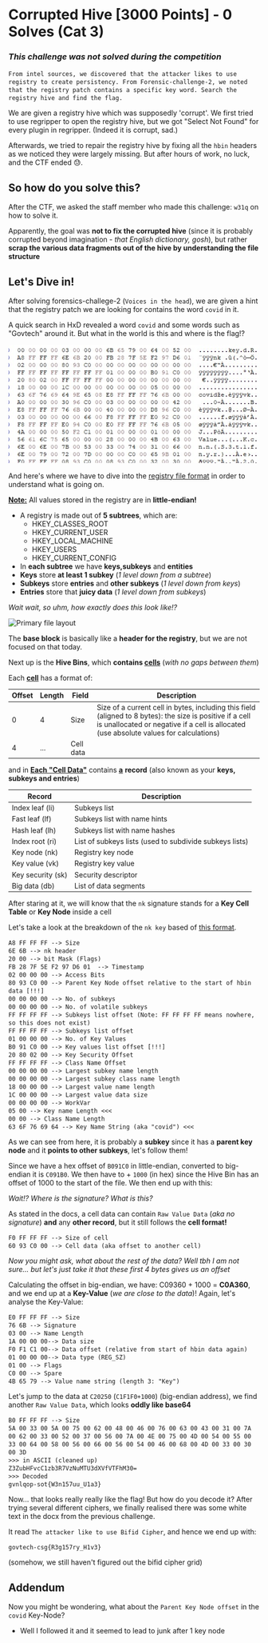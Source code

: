 # Corrupted Hive [3000 Points]  - 0 Solves (Cat 3)

### *This challenge was not solved during the competition*

```
From intel sources, we discovered that the attacker likes to use registry to create persistency. From Forensic-challenge-2, we noted that the registry patch contains a specific key word. Search the registry hive and find the flag.
```

We are given a registry hive which was supposedly 'corrupt'.
We first tried to use regripper to open the registry hive, but we got "Select Not Found" for every plugin in regripper. (Indeed it is corrupt, sad.)

Afterwards, we tried to repair the registry hive by fixing all the `hbin` headers as we noticed they were largely missing. But after hours of work, no luck, and the CTF ended :sweat:.

## So how do you solve this?

After the CTF, we asked the staff member who made this challenge: `w31q` on how to solve it.

Apparently, the goal was **not to fix the corrupted hive** (since it is probably corrupted beyond imagination - *that English dictionary, gosh*), but rather **scrap the various data fragments out of the hive by understanding the file structure**

## Let's Dive in!

After solving forensics-challege-2 (`Voices in the head`), we are given a hint that the registry patch we are looking for contains the word `covid` in it.

A quick search in HxD revealed a word `covid` and some words such as "Govtech" around it. But what in the world is this and where is the flag!?

![1.jpg](1.jpg)

And here's where we have to dive into the [registry file format](https://github.com/msuhanov/regf/blob/master/Windows%20registry%20file%20format%20specification.md#key-node) in order to understand what is going on. 

**<u>Note:</u>** All values stored in the registry are in **little-endian!**

- A registry is made out of **5 subtrees**, which are:
  - HKEY_CLASSES_ROOT
  - HKEY_CURRENT_USER
  - HKEY_LOCAL_MACHINE
  - HKEY_USERS
  - HKEY_CURRENT_CONFIG
- In **each subtree** we have **keys,subkeys** and **entities**
- **Keys** store **at least 1 subkey** (*1 level down from a subtree*)
- **Subkeys** store **entries** and **other subkeys** (*1 level down from keys*)
- **Entries** store that **juicy data** (*1 level down from subkeys*)

*Wait wait, so uhm, how exactly does this look like!?*

![Primary file layout](https://raw.githubusercontent.com/msuhanov/regf/master/images/primary.png)

The **base block** is basically like a **header for the registry**, but we are not focused on that today.

Next up is the **Hive Bins**, which **contains <u>cells</u>** (*with no gaps between them*)

Each **<u>cell</u>** has a format of:

| Offset | Length | Field     | Description                                                  |
| ------ | ------ | --------- | ------------------------------------------------------------ |
| 0      | 4      | Size      | Size of a current cell in bytes, including this field (aligned to 8 bytes): the size is positive if a cell is unallocated or negative if a cell is allocated (use absolute values for calculations) |
| 4      | ...    | Cell data |                                                              |

and in **<u>Each "Cell Data"</u>** contains **<u>a</u>** **record** (also known as your **keys, subkeys and entries**)

| Record            | Description                                             |
| ----------------- | ------------------------------------------------------- |
| Index leaf (li)   | Subkeys list                                            |
| Fast leaf (lf)    | Subkeys list with name hints                            |
| Hash leaf (lh)    | Subkeys list with name hashes                           |
| Index root (ri)   | List of subkeys lists (used to subdivide subkeys lists) |
| Key node (nk)     | Registry key node                                       |
| Key value (vk)    | Registry key value                                      |
| Key security (sk) | Security descriptor                                     |
| Big data (db)     | List of data segments                                   |

After staring at it, we will know that the `nk` signature stands for a **Key Cell Table** or **Key Node** inside a cell

Let's take a look at the breakdown of the `nk key` based of [this format](https://github.com/msuhanov/regf/blob/master/Windows%20registry%20file%20format%20specification.md#key-node).

```
A8 FF FF FF --> Size
6E 6B --> nk header
20 00 --> bit Mask (Flags)
FB 28 7F 5E F2 97 D6 01  --> Timestamp
02 00 00 00 --> Access Bits
80 93 C0 00 --> Parent Key Node offset relative to the start of hbin data [!!!]
00 00 00 00 --> No. of subkeys
00 00 00 00 --> No. of volatile subkeys
FF FF FF FF --> Subkeys list offset (Note: FF FF FF FF means nowhere, so this does not exist)
FF FF FF FF --> Subkeys list offset
01 00 00 00 --> No. of Key Values
B0 91 C0 00 --> Key values list offset [!!!]
20 80 02 00 --> Key Security Offset
FF FF FF FF --> Class Name Offset
00 00 00 00 --> Largest subkey name length
00 00 00 00 --> Largest subkey class name length
18 00 00 00 --> Largest value name length
1C 00 00 00 --> Largest value data size
00 00 00 00 --> WorkVar
05 00 --> Key name Length <<<
00 00 --> Class Name Length
63 6F 76 69 64 --> Key Name String (aka "covid") <<<
```

As we can see from here, it is probably a **subkey** since it has a **parent key node** and it **points to other subkeys**, let's follow them! 

Since we have a hex offset of `B091C0` in little-endian, converted to big-endian it is `C091B0`. We then have to + `1000` (in hex) since the Hive Bin has an offset of 1000 to the start of the file. We then end up with this:

*Wait!? Where is the signature? What is this?*

As stated in the docs, a cell data can contain `Raw Value Data` (*aka no signature*) **and** any **other record**, but it still follows the **cell format!**

```
F0 FF FF FF --> Size of cell
60 93 C0 00 --> Cell data (aka offset to another cell)
```

*Now you might ask, what about the rest of the data? Well tbh I am not sure... but let's just take it that these first 4 bytes gives us an offset*



Calculating the offset in big-endian, we have: C09360 + 1000 = **C0A360**, and we end up at a **Key-Value** (*we are close to the data*)! Again, let's analyse the Key-Value:

```
E0 FF FF FF --> Size
76 6B --> Signature
03 00 --> Name Length
1A 00 00 00--> Data size
F0 F1 C1 00--> Data offset (relative from start of hbin data again)
01 00 00 00--> Data type (REG_SZ)
01 00 --> Flags
C0 00 --> Spare
4B 65 79 --> Value name string (length 3: "Key")
```

Let's jump to the data at `C20250` (`C1F1F0+1000`) (big-endian address), we find another `Raw Value Data`, which looks **oddly like base64**

```
B0 FF FF FF --> Size
5A 00 33 00 5A 00 75 00 62 00 48 00 46 00 76 00 63 00 43 00 31 00 7A 00 62 00 33 00 52 00 37 00 56 00 7A 00 4E 00 75 00 4D 00 54 00 55 00 33 00 64 00 58 00 56 00 66 00 56 00 54 00 46 00 68 00 4D 00 33 00 30 00 3D
>>> in ASCII (cleaned up)
Z3ZubHFvcC1zb3R7VzNuMTU3dXVfVTFhM30=
>>> Decoded
gvnlqop-sot{W3n157uu_U1a3}
```

Now... that looks really really like the flag! But how do you decode it? After trying several different ciphers, we finally realised there was some white text in the docx from the previous challenge.

It read `The attacker like to use Bifid Cipher`, and hence we end up with:

```
govtech-csg{R3g157ry_H1v3}
```

(somehow, we still haven't figured out the bifid cipher grid)



## Addendum

Now you might be wondering, what about the `Parent Key Node offset` in the `covid` Key-Node?

- Well I followed it and it seemed to lead to junk after 1 key node

